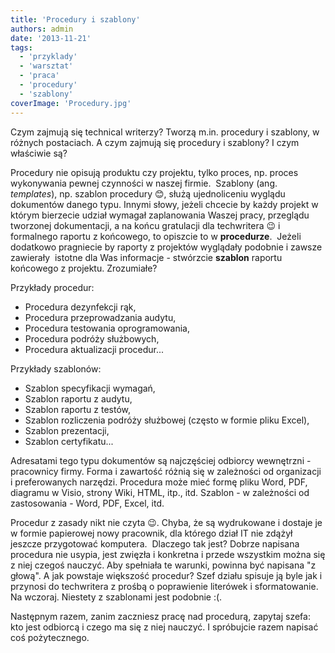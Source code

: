 ```yaml
---
title: 'Procedury i szablony'
authors: admin
date: '2013-11-21'
tags:
  - 'przyklady'
  - 'warsztat'
  - 'praca'
  - 'procedury'
  - 'szablony'
coverImage: 'Procedury.jpg'
---
```


Czym zajmują się technical writerzy? Tworzą m.in. procedury i szablony, w
różnych postaciach. A czym zajmują się procedury i szablony? I czym właściwie
są?

<!--truncate-->

Procedury nie opisują produktu czy projektu, tylko proces, np. proces
wykonywania pewnej czynności w naszej firmie.  Szablony (ang. _templates_), np.
szablon procedury 😊, służą ujednoliceniu wyglądu dokumentów danego typu. Innymi
słowy, jeżeli chcecie by każdy projekt w którym bierzecie udział wymagał
zaplanowania Waszej pracy, przeglądu tworzonej dokumentacji, a na końcu
gratulacji dla techwritera 😉 i formalnego raportu z końcowego, to opiszcie to w
**procedurze**.  Jeżeli dodatkowo pragniecie by raporty z projektów wyglądały
podobnie i zawsze zawierały  istotne dla Was informacje - stwórzcie **szablon**
raportu końcowego z projektu. Zrozumiałe?

Przykłady procedur:

- Procedura dezynfekcji rąk,
- Procedura przeprowadzania audytu,
- Procedura testowania oprogramowania,
- Procedura podróży służbowych,
- Procedura aktualizacji procedur...

Przykłady szablonów:

- Szablon specyfikacji wymagań,
- Szablon raportu z audytu,
- Szablon raportu z testów,
- Szablon rozliczenia podróży służbowej (często w formie pliku Excel),
- Szablon prezentacji,
- Szablon certyfikatu...

Adresatami tego typu dokumentów są najczęściej odbiorcy wewnętrzni - pracownicy
firmy. Forma i zawartość różnią się w zależności od organizacji i preferowanych
narzędzi. Procedura może mieć formę pliku Word, PDF, diagramu w Visio, strony
Wiki, HTML, itp., itd. Szablon - w zależności od zastosowania - Word, PDF,
Excel, itd.

Procedur z zasady nikt nie czyta 😉. Chyba, że są wydrukowane i dostaje je w
formie papierowej nowy pracownik, dla którego dział IT nie zdążył jeszcze
przygotować komputera.  Dlaczego tak jest? Dobrze napisana procedura nie usypia,
jest zwięzła i konkretna i przede wszystkim można się z niej czegoś nauczyć. Aby
spełniała te warunki, powinna być napisana "z głową". A jak powstaje większość
procedur? Szef działu spisuje ją byle jak i przynosi do techwritera z prośbą o
poprawienie literówek i sformatowanie. Na wczoraj. Niestety z szablonami jest
podobnie :(.

Następnym razem, zanim zaczniesz pracę nad procedurą, zapytaj szefa: kto jest
odbiorcą i czego ma się z niej nauczyć. I spróbujcie razem napisać coś
pożytecznego.
